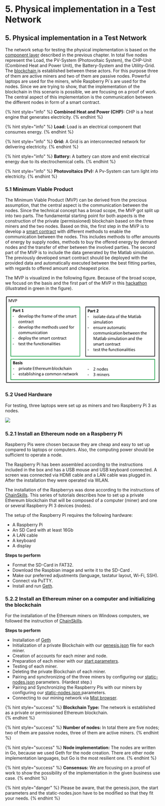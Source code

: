 # 5. Physical implementation in a Test Network

## 5. Physical implementation in a Test Network

The network setup for testing the physical implementation is based on the [component layer](https://hsrt.gitbook.io/dee-scm/~/edit/drafts/-LHSQz-rd4nzauq3xkN0/4.-llustration-of-the-business-model-in-the-sgam#4-3-component-layer) described in the previous chapter. In total five nodes represent the Load, the PV-System \(Photovoltaic System\), the CHP-Unit \(Combined Heat and  Power Unit\), the Battery-System and the Utility-Grid. The [blockchain ](https://hsrt.gitbook.io/dee-scm/~/edit/drafts/-LHSQz-rd4nzauq3xkN0/2.-theoretical-background#2-2-blockchain-technology)is established between these actors. For this purpose three of them are active miners and two of them are passive nodes. Powerful laptops are used for the miners, while Raspberry Pi´s are used for the nodes. Since we are trying to show, that the implementation of the blockchain in this scenario is possible, we are focusing on a proof of work. The central aspect of this implementation is the communication between the different nodes in form of a smart contract.

{% hint style="info" %}
**Combined Heat and Power \(CHP\):** CHP is a heat engine that generates electricity.
{% endhint %}

{% hint style="info" %}
**Load:** Load is an electrical component that consumes energy.
{% endhint %}

{% hint style="info" %}
**Grid:** A Grid is an interconnected network for delivering electricity.
{% endhint %}

{% hint style="info" %}
**Battery:** A battery can store and emit electrical energy due to its electrochemical cells.
{% endhint %}

{% hint style="info" %}
**Photovoltaics \(Pv\):** A Pv-System can turn light into electricity.
{% endhint %}

### 5.1 Minimum Viable Product

 The Minimum Viable Product \(MVP\) can be derived from the precious assumption, that the central aspect is the communication between the nodes. Since the technical concept has a broad scope, the MVP got split up into two parts. The fundamental starting point for both aspects is the construction of the private \(permissioned\) blockchain based on the three miners and the two nodes. Based on this, the first step in the MVP is to develop a [smart contract](https://hsrt.gitbook.io/dee-scm/~/edit/drafts/-LHSQz-rd4nzauq3xkN0/2.-theoretical-background#2-4-smart-contracts) with different methods to enable the communication between the nodes. This includes methods to offer amounts of energy by supply nodes, methods to buy the offered energy by demand nodes and the transfer of ether between the involved parties. The second part of the MVP is to include the data generated by the Matlab simulation. The previously developed smart contract should be deployed with the provided data and automatically executed between the best fitting parties, with regards to offered amount and cheapest price.

The MVP is visualized in the following figure. Because of the broad scope, we focusd on the basis and the first part of the MVP in this [hackathon ](https://hsrt.gitbook.io/dee-scm/~/edit/drafts/-LHSQz-rd4nzauq3xkN0/2.-theoretical-background#2-1-hackathon)\(illustrated in green in the figure\). 

![](.gitbook/assets/image%20%2814%29.png)

### 5.2 **Used Hardware**

For testing, three laptops were set up as miners and two Raspberry Pi 3 as nodes. 

![](.gitbook/assets/network.PNG)

### 5.2.1 Install an Ethereum node on a Raspberry Pi

Raspberry Pis were chosen because they are cheap and easy to set up compared to laptops or computers. Also, the computing power should be sufficient to operate a node.

The Raspberry Pi has been assembled according to the instructions included in the box and has a USB mouse and USB keyboard connected. A screen was connected via HDMI cable and a LAN cable was plugged in. After the installation they were operated via WLAN.

The installation of the Raspberrys was done according to the instructions of [ChainSkills](http://chainskills.com/2017/02/24/create-a-private-ethereum-blockchain-with-iot-devices-16/). This series of tutorials describes how to set up a private Ethereum blockchain that will be composed of a computer \(miner\) and one or several Raspberry PI 3 devices \(nodes\).

The setup of the Raspberry Pi requires the following hardware:

* A Raspberry Pi
* An SD Card with at least 16Gb
* A LAN cable
* A keyboard
* A display

**Steps to perform**

* Format the SD-Card in FAT32.
* Download the Raspbian image and write it to the SD-Card .
* Make our preferred adjustments \(language, tastatur layout, Wi-Fi, SSH\).
* Connect via PuTTY.
* Install and run [Geth](https://geth.ethereum.org/downloads/).

### 5.2.2 Install an Ethereum miner on a computer and initializing the blockchain

For the installation of the Ethereum miners on Windows computers, we followed the instruction of [ChainSkills](http://chainskills.com/2017/03/03/install-a-ethereum-node-on-a-computer-26/). 

**Steps to perform**

* Installation of [Geth ](https://geth.ethereum.org/downloads/)
* Initialization of a private Blockchain with our [genesis.json](https://github.com/Ricardo-Cz/DEE_SCM/blob/master/genesis.json) file for each miner.
* Creation of accounts for each miner and node.
* Preparation of each miner with our [start parameters](https://github.com/Ricardo-Cz/DEE_SCM/blob/master/startminer1.bat).
* Testing of each miner.
* Deleting the private Blockchain of each miner.
* Pairing and synchronizing of the three miners by configuring our [static-nodes.json](https://github.com/Ricardo-Cz/DEE_SCM/blob/master/static-nodes.json) parameters. \(Hardest step.\)
* Pairing and Synchronizing the Raspberry PIs with our miners by configuring our [static-nodes.json ](https://github.com/Ricardo-Cz/DEE_SCM/blob/master/static-nodes.json)parameters.
* Connecting to our mining network via [Mist browser](https://github.com/ethereum/mist).

{% hint style="success" %}
**Blockchain Type:** The network is established as a private or permissioned Ethereum blockchain.        
{% endhint %}

{% hint style="success" %}
 **Number of nodes:** In total there are five nodes; two of them are passive nodes, three of them are active miners.
{% endhint %}

{% hint style="success" %}
**Node implementation:** The nodes are written in Go, because we used Geth for the node creation. There are other node implementation languages, but Go is the most resilient one.
{% endhint %}

{% hint style="success" %}
**Consensus:** We are focusing on a proof of work to show the possibility of the implementation in the given business use case.
{% endhint %}



{% hint style="danger" %}
Please be aware, that the genesis.json, the start parameters and the static-nodes.json have to be modified so that they fit your needs.
{% endhint %}

## 

